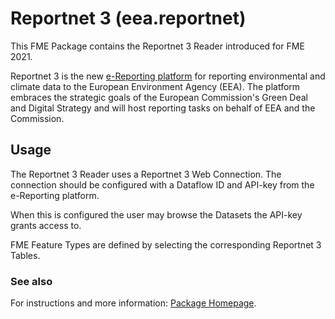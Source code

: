 # Reportnet 3 (eea.reportnet)
This FME Package contains the Reportnet 3 Reader introduced for FME 2021.

Reportnet 3 is the new [e-Reporting platform](https://reportnet.europa.eu) for reporting environmental and climate data to the European Environment Agency (EEA). The platform embraces the strategic goals of the European Commission's Green Deal and Digital Strategy and will host reporting tasks on behalf of EEA and the Commission.

## Usage
The Reportnet 3 Reader uses a Reportnet 3 Web Connection. The connection should be configured with a Dataflow ID and API-key from the e-Reporting platform.

When this is configured the user may browse the Datasets the API-key grants access to.

FME Feature Types are defined by selecting the corresponding Reportnet 3 Tables.

### See also
For instructions and more information: [Package Homepage](https://eea.github.io/eea.reportnet3.api.fme/).

